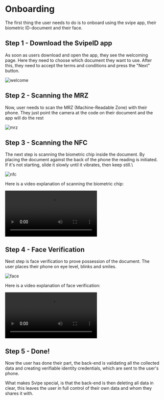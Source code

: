 # Onboarding

The first thing the user needs to do is to onboard using the svipe app, their biometric ID-document and their face.

## Step 1 - Download the SvipeID app

As soon as users download and open the app, they see the welcoming page. Here they need to choose which document they want to use. After this, they need to accept the terms and conditions and press the "Next" button.

![welcome](./images/onboarding/onboard1.PNG)

## Step 2 - Scanning the MRZ

Now, user needs to scan the MRZ (Machine-Readable Zone) with their phone. They just point the camera at the code on their document and the app will do the rest

![mrz](./images/onboarding/onboard2.png ':size=150x600')

## Step 3 - Scanning the NFC

The next step is scanning the biometric chip inside the document. By placing the document against the back of the phone the reading is initiated. If it's not starting, slide it slowly until it vibrates, then keep still.\

![nfc](./images/onboarding/onboard3.PNG ':size=150x600')

Here is a video explanation of scanning the biometric chip:

![video-nfc](./images/onboarding/iPhone_Passport-2.mp4 ':include :type=video controls width=50%')

## Step 4 - Face Verification

Next step is face verification to prove possession of the document. The user places their phone on  eye level, blinks and smiles.

![face](./images/onboarding/onboard4.PNG ':size=150x600')

Here is a video explanation of face verification:

![video-face](./images/onboarding/FaceVerify-2.mp4 ':include :type=video controls width=50%')

## Step 5 - Done!

Now the user has done their part, the back-end is validating all the collected data and creating verifiable identity credentials, which are sent to the user's phone.

What makes Svipe special, is that the back-end is then deleting all data in clear, this leaves the user in full control of their own data and whom they shares it with.
